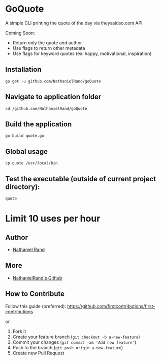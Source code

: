 # GoQuote

A simple CLI printing the quote of the day via theysaidso.com API

Coming Soon:
- Return only the quote and author
- Use flags to return other metadata
- Use flags for keyword quotes (ex: happy, motivational, inspiration)

## Installation

    go get -u github.com/NathanielRand/goQuote

## Navigate to application folder

    cd /github.com/NathanielRand/goQuote

## Build the application

    go build quote.go

## Global usage

    cp quote /usr/local/bin

## Test the executable (outside of current project directory):

    quote

# Limit 10 uses per hour
    
## Author

* [Nathaniel Rand](https://oneware.io)

## More

* [NathanielRand's Github](https://github.com/NathanielRand/)

## How to Contribute

Follow this guide (preferred):
https://github.com/firstcontributions/first-contributions

or

1. Fork it
2. Create your feature branch (`git checkout -b a-new-feature`)
3. Commit your changes (`git commit -am 'Add new feature'`)
4. Push to the branch (`git push origin a-new-feature`)
5. Create new Pull Request